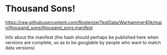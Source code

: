# Thousand Sons!

https://raw.githubusercontent.com/RosterizerTestData/Warhammer40k/main/thousand_sons/thousand_sons.manifest

Info about the manifest (the hash should perhaps be published here when versions are complete, so as to be googlable by people who want to match data versions)
